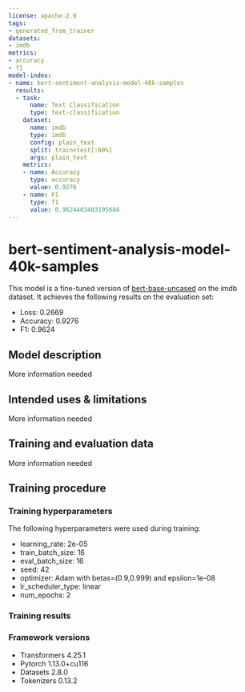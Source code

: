 ```yaml
---
license: apache-2.0
tags:
- generated_from_trainer
datasets:
- imdb
metrics:
- accuracy
- f1
model-index:
- name: bert-sentiment-analysis-model-40k-samples
  results:
  - task:
      name: Text Classification
      type: text-classification
    dataset:
      name: imdb
      type: imdb
      config: plain_text
      split: train+test[:60%]
      args: plain_text
    metrics:
    - name: Accuracy
      type: accuracy
      value: 0.9276
    - name: F1
      type: f1
      value: 0.9624403403195684
---
```


<!-- This model card has been generated automatically according to the information the Trainer had access to. You
should probably proofread and complete it, then remove this comment. -->

# bert-sentiment-analysis-model-40k-samples

This model is a fine-tuned version of [bert-base-uncased](https://huggingface.co/bert-base-uncased) on the imdb dataset.
It achieves the following results on the evaluation set:
- Loss: 0.2669
- Accuracy: 0.9276
- F1: 0.9624

## Model description

More information needed

## Intended uses & limitations

More information needed

## Training and evaluation data

More information needed

## Training procedure

### Training hyperparameters

The following hyperparameters were used during training:
- learning_rate: 2e-05
- train_batch_size: 16
- eval_batch_size: 16
- seed: 42
- optimizer: Adam with betas=(0.9,0.999) and epsilon=1e-08
- lr_scheduler_type: linear
- num_epochs: 2

### Training results



### Framework versions

- Transformers 4.25.1
- Pytorch 1.13.0+cu116
- Datasets 2.8.0
- Tokenizers 0.13.2
